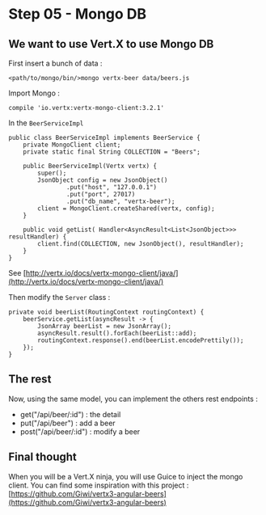# Step 05 - Mongo DB 

## We want to use Vert.X to use Mongo DB

First insert a bunch of data : 

    <path/to/mongo/bin/>mongo vertx-beer data/beers.js

Import Mongo : 

    compile 'io.vertx:vertx-mongo-client:3.2.1'
    
In the `BeerServiceImpl` 

    public class BeerServiceImpl implements BeerService {
        private MongoClient client;
        private static final String COLLECTION = "Beers";
        
        public BeerServiceImpl(Vertx vertx) {
            super();
            JsonObject config = new JsonObject()
                    .put("host", "127.0.0.1")
                    .put("port", 27017)
                    .put("db_name", "vertx-beer");
            client = MongoClient.createShared(vertx, config);
        }
    
        public void getList( Handler<AsyncResult<List<JsonObject>>> resultHandler) {
            client.find(COLLECTION, new JsonObject(), resultHandler);
        }
    }

See [http://vertx.io/docs/vertx-mongo-client/java/](http://vertx.io/docs/vertx-mongo-client/java/)

Then modify the `Server` class :
 
    private void beerList(RoutingContext routingContext) {
        beerService.getList(asyncResult -> {
            JsonArray beerList = new JsonArray();
            asyncResult.result().forEach(beerList::add);
            routingContext.response().end(beerList.encodePrettily());
        });
    }

## The rest

Now, using the same model, you can implement the others rest endpoints : 

- get("/api/beer/:id") : the detail
- put("/api/beer") : add a beer
- post("/api/beer/:id") : modify a beer


## Final thought

When you will be a Vert.X ninja, you will use Guice to inject the mongo client. You can find some inspiration with 
this project : [https://github.com/Giwi/vertx3-angular-beers](https://github.com/Giwi/vertx3-angular-beers) 

